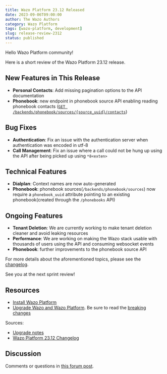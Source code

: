 ```yaml
---
title: Wazo Platform 23.12 Released
date: 2023-09-06T09:00:00
author: The Wazo Authors
category: Wazo Platform
tags: [wazo-platform, development]
slug: release-review-2312
status: published
---
```


Hello Wazo Platform community!

Here is a short review of the Wazo Platform 23.12 release.

## New Features in This Release

- **Personal Contacts**: Add missing pagination options to the API documentation
- **Phonebook**: new endpoint in phonebook source API enabling reading phonebook contacts
  ([`GET /backends/phonebook/sources/{source_uuid}/contacts`](https://wazo-platform.org/documentation/api/contact.html#tag/phonebook/operation/list_phonebook_source_contacts))

## Bug Fixes

- **Authentication**: Fix an issue with the authentication server when authentication was encoded in
  utf-8
- **Call Management**: Fix an issue where a call could not be hung up using the API after being
  picked up using `*8<exten>`

## Technical Features

- **Dialplan**: Context names are now auto-generated
- **Phonebook**: phonebook sources(`/backends/phonebook/sources`) now require a `phonebook_uuid`
  attribute pointing to an existing phonebook(created through the `/phonebooks` API)

## Ongoing Features

- **Tenant Deletion**: We are currently working to make tenant deletion cleaner and avoid leaking
  resources
- **Performance**: We are working on making the Wazo stack usable with thousands of users using the
  API and consuming websocket events
- **Phonebook**: further improvements to the phonebook source API

For more details about the aforementioned topics, please see the
[changelog](https://wazo-dev.atlassian.net/issues/?jql=project%3DWAZO%20AND%20fixVersion%3D23.12).

See you at the next sprint review!

## Resources

- [Install Wazo Platform](/use-cases)
- [Upgrade Wazo and Wazo Platform](/uc-doc/upgrade/). Be sure to read the
  [breaking changes](/uc-doc/upgrade/upgrade_notes#23-12)

Sources:

- [Upgrade notes](/uc-doc/upgrade/upgrade_notes#23-12)
- [Wazo Platform 23.12 Changelog](https://wazo-dev.atlassian.net/issues/?jql=project%3DWAZO%20AND%20fixVersion%3D23.12)

## Discussion

Comments or questions in
[this forum post](https://wazo-platform.discourse.group/t/blog-wazo-platform-23-12-released).
